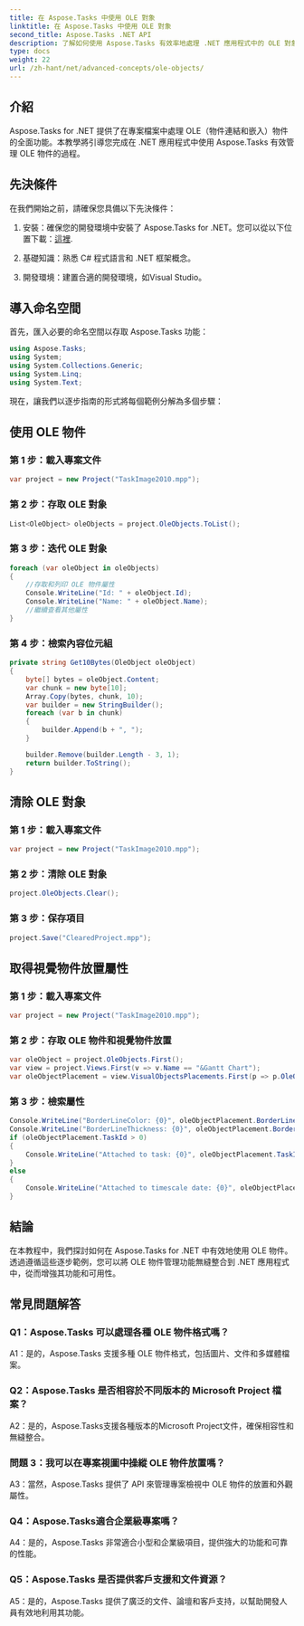 ```yaml
---
title: 在 Aspose.Tasks 中使用 OLE 對象
linktitle: 在 Aspose.Tasks 中使用 OLE 對象
second_title: Aspose.Tasks .NET API
description: 了解如何使用 Aspose.Tasks 有效率地處理 .NET 應用程式中的 OLE 對象，從而增強專案管理功能。
type: docs
weight: 22
url: /zh-hant/net/advanced-concepts/ole-objects/
---
```

## 介紹

Aspose.Tasks for .NET 提供了在專案檔案中處理 OLE（物件連結和嵌入）物件的全面功能。本教學將引導您完成在 .NET 應用程式中使用 Aspose.Tasks 有效管理 OLE 物件的過程。

## 先決條件

在我們開始之前，請確保您具備以下先決條件：

1. 安裝：確保您的開發環境中安裝了 Aspose.Tasks for .NET。您可以從以下位置下載：[這裡](https://releases.aspose.com/tasks/net/).

2. 基礎知識：熟悉 C# 程式語言和 .NET 框架概念。

3. 開發環境：建置合適的開發環境，如Visual Studio。

## 導入命名空間

首先，匯入必要的命名空間以存取 Aspose.Tasks 功能：

```csharp
using Aspose.Tasks;
using System;
using System.Collections.Generic;
using System.Linq;
using System.Text;


```

現在，讓我們以逐步指南的形式將每個範例分解為多個步驟：

## 使用 OLE 物件

### 第 1 步：載入專案文件
```csharp
var project = new Project("TaskImage2010.mpp");
```

### 第 2 步：存取 OLE 對象
```csharp
List<OleObject> oleObjects = project.OleObjects.ToList();
```

### 第 3 步：迭代 OLE 對象
```csharp
foreach (var oleObject in oleObjects)
{
    //存取和列印 OLE 物件屬性
    Console.WriteLine("Id: " + oleObject.Id);
    Console.WriteLine("Name: " + oleObject.Name);
    //繼續查看其他屬性
}
```

### 第 4 步：檢索內容位元組
```csharp
private string Get10Bytes(OleObject oleObject)
{
    byte[] bytes = oleObject.Content;
    var chunk = new byte[10];
    Array.Copy(bytes, chunk, 10);
    var builder = new StringBuilder();
    foreach (var b in chunk)
    {
        builder.Append(b + ", ");
    }

    builder.Remove(builder.Length - 3, 1);
    return builder.ToString();
}
```

## 清除 OLE 對象

### 第 1 步：載入專案文件
```csharp
var project = new Project("TaskImage2010.mpp");
```

### 第 2 步：清除 OLE 對象
```csharp
project.OleObjects.Clear();
```

### 第 3 步：保存項目
```csharp
project.Save("ClearedProject.mpp");
```

## 取得視覺物件放置屬性

### 第 1 步：載入專案文件
```csharp
var project = new Project("TaskImage2010.mpp");
```

### 第 2 步：存取 OLE 物件和視覺物件放置
```csharp
var oleObject = project.OleObjects.First();
var view = project.Views.First(v => v.Name == "&Gantt Chart");
var oleObjectPlacement = view.VisualObjectsPlacements.First(p => p.OleObjectId == oleObject.Id);
```

### 第 3 步：檢索屬性
```csharp
Console.WriteLine("BorderLineColor: {0}", oleObjectPlacement.BorderLineColor);
Console.WriteLine("BorderLineThickness: {0}", oleObjectPlacement.BorderLineThickness);
if (oleObjectPlacement.TaskId > 0)
{
    Console.WriteLine("Attached to task: {0}", oleObjectPlacement.TaskId);
}
else
{
    Console.WriteLine("Attached to timescale date: {0}", oleObjectPlacement.TimescaleDate);
}
```

## 結論

在本教程中，我們探討如何在 Aspose.Tasks for .NET 中有效地使用 OLE 物件。透過遵循這些逐步範例，您可以將 OLE 物件管理功能無縫整合到 .NET 應用程式中，從而增強其功能和可用性。

## 常見問題解答

### Q1：Aspose.Tasks 可以處理各種 OLE 物件格式嗎？

A1：是的，Aspose.Tasks 支援多種 OLE 物件格式，包括圖片、文件和多媒體檔案。

### Q2：Aspose.Tasks 是否相容於不同版本的 Microsoft Project 檔案？

A2：是的，Aspose.Tasks支援各種版本的Microsoft Project文件，確保相容性和無縫整合。

### 問題 3：我可以在專案視圖中操縱 OLE 物件放置嗎？

A3：當然，Aspose.Tasks 提供了 API 來管理專案檢視中 OLE 物件的放置和外觀屬性。

### Q4：Aspose.Tasks適合企業級專案嗎？

A4：是的，Aspose.Tasks 非常適合小型和企業級項目，提供強大的功能和可靠的性能。

### Q5：Aspose.Tasks 是否提供客戶支援和文件資源？

A5：是的，Aspose.Tasks 提供了廣泛的文件、論壇和客戶支持，以幫助開發人員有效地利用其功能。